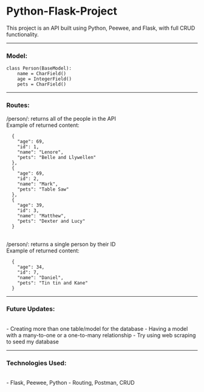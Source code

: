 # Python-Flask-Project

This project is an API built using Python, Peewee, and Flask, with full CRUD functionality.

---

### Model:
```
class Person(BaseModel):
    name = CharField()
    age = IntegerField()
    pets = CharField()
```

---

### Routes:

/person/: returns all of the people in the API
<br />
Example of returned content:

```
  {
    "age": 69,
    "id": 1,
    "name": "Lenore",
    "pets": "Belle and Llywellen"
  },
  {
    "age": 69,
    "id": 2,
    "name": "Mark",
    "pets": "Table Saw"
  },
  {
    "age": 39,
    "id": 3,
    "name": "Matthew",
    "pets": "Dexter and Lucy"
  }
 ```
 
<br />
/person/<id>: returns a single person by their ID
<br />
Example of returned content:
<br />
    
```
  {
    "age": 34,
    "id": 7,
    "name": "Daniel",
    "pets": "Tin tin and Kane"
  }
```

---

### Future Updates:
<br />
- Creating more than one table/model for the database
- Having a model with a many-to-one or a one-to-many relationship
- Try using web scraping to seed my database

---

### Technologies Used:
<br />
- Flask, Peewee, Python
- Routing, Postman, CRUD
